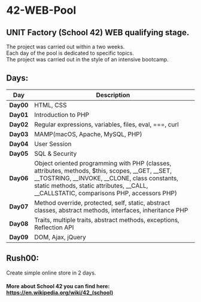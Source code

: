 # 42-WEB-Pool
## UNIT Factory (School 42) WEB qualifying stage.

The project was carried out within a two weeks. <br>
Each day of the pool is dedicated to specific topics. <br>
The project was carried out in the style of an intensive bootcamp. <br>

## Days:
| Day       | Description                                                                           |
| --------- | --------------------------------------------------------------------------------------| 
| **Day00** | HTML, CSS |
| **Day01** | Introduction to PHP |
| **Day02** | Regular expressions, variables, files, eval, ===, curl |
| **Day03** | MAMP(macOS, Apache, MySQL, PHP) |
| **Day04** | User Session |
| **Day05** | SQL & Security |
| **Day06** | Object oriented programming with PHP (classes, attributes, methods, $this, scopes, __GET, __SET, __TOSTRING, __INVOKE, __CLONE, class constants, static methods, static attributes, __CALL, __CALLSTATIC, comparisons PHP, accessors PHP) |
| **Day07** | Method override, protected, self, static, abstract classes, abstract methods, interfaces, inheritance PHP |
| **Day08** | Traits, multiple traits, abstract methods, exceptions, Reflection API |
| **Day09** | DOM, Ajax, jQuery |

## Rush00:
Create simple online store in 2 days.

#### More about School 42 you can find here: https://en.wikipedia.org/wiki/42_(school)
